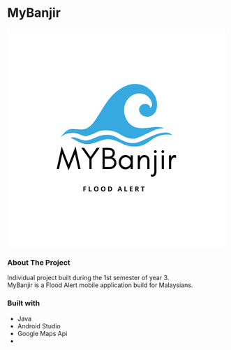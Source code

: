 # MyBanjir
![mybanjir logo](logo.png)
### About The Project
Individual project built during the 1st semester of year 3. <br/>
MyBanjir is a Flood Alert mobile application build for Malaysians.
### Built with
- Java
- Android Studio
- Google Maps Api
- 
